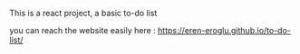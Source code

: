 This is a react project, a basic to-do list 

you can reach the website easily here : 
https://eren-eroglu.github.io/to-do-list/
